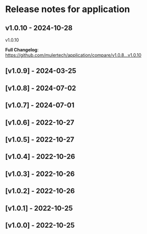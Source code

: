 # Release notes for application

## v1.0.10 - 2024-10-28

v1.0.10

**Full Changelog**: https://github.com/mulertech/application/compare/v1.0.8...v1.0.10

## [v1.0.9] - 2024-03-25

## [v1.0.8] - 2024-07-02

## [v1.0.7] - 2024-07-01

## [v1.0.6] - 2022-10-27

## [v1.0.5] - 2022-10-27

## [v1.0.4] - 2022-10-26

## [v1.0.3] - 2022-10-26

## [v1.0.2] - 2022-10-26

## [v1.0.1] - 2022-10-25

## [v1.0.0] - 2022-10-25
